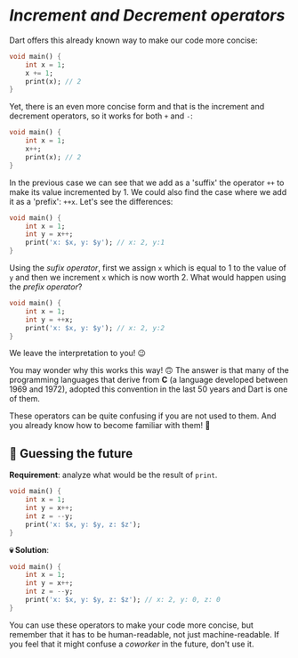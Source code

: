 # _Increment and Decrement operators_

Dart offers this already known way to make our code more concise:

```dart
void main() {
    int x = 1;
    x += 1;
    print(x); // 2
}
```

Yet, there is an even more concise form and that is the increment and decrement operators, so it works for both `+` and `-`:

```dart
void main() {
    int x = 1;
    x++;
    print(x); // 2
}
```

In the previous case we can see that we add as a 'suffix' the operator `++` to make its value incremented by 1. We could also find the case where we add it as a 'prefix': `++x`. Let's see the differences:

```dart
void main() {
    int x = 1;
    int y = x++;
    print('x: $x, y: $y'); // x: 2, y:1 
}
```

Using the _sufix operator_, first we assign `x` which is equal to 1 to the value of `y` and then we increment `x` which is now worth 2. What would happen using the _prefix operator_?

```dart
void main() {
    int x = 1;
    int y = ++x;
    print('x: $x, y: $y'); // x: 2, y:2 
}
```

We leave the interpretation to you! 😉

You may wonder why this works this way! 🙃 The answer is that many of the programming languages that derive from __C__ (a language developed between 1969 and 1972), adopted this convention in the last 50 years and Dart is one of them.

These operators can be quite confusing if you are not used to them. And you already know how to become familiar with them! 🤣

## 💪 Guessing the future

__Requirement__: analyze what would be the result of `print`.

```dart
void main() {
    int x = 1;
    int y = x++;
    int z = --y;
    print('x: $x, y: $y, z: $z');
}
```

__💀 Solution__:

```dart
void main() {
    int x = 1;
    int y = x++;
    int z = --y;
    print('x: $x, y: $y, z: $z'); // x: 2, y: 0, z: 0
}
```

You can use these operators to make your code more concise, but remember that it has to be human-readable, not just machine-readable. If you feel that it might confuse a _coworker_ in the future, don't use it.
